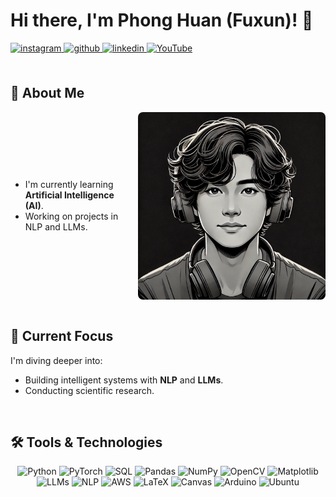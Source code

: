 # Hi there, I'm Phong Huan (Fuxun)! 👋
<a href="https://instagram.com/fuxu.n" target="_blank">
<img src=https://img.shields.io/badge/instagram-%23000000.svg?&style=for-the-badge&logo=instagram&logoColor=white alt=instagram style="margin-bottom: 5px;" />
</a>
<a href="https://github.com/thaiphonghuan" target="_blank">
<img src=https://img.shields.io/badge/github-%2324292e.svg?&style=for-the-badge&logo=github&logoColor=white alt=github style="margin-bottom: 5px;" />
</a>
<a href="https://linkedin.com/in/thai-phong-huan-1150642b1" target="_blank">
<img src=https://img.shields.io/badge/linkedin-%231E77B5.svg?&style=for-the-badge&logo=linkedin&logoColor=white alt=linkedin style="margin-bottom: 5px;" />
</a>
<a href="www.youtube.com/@huanthai5961" target="_blank">
  <img src="https://img.shields.io/badge/-YouTube-FF0000?logo=youtube&logoColor=white&style=for-the-badge" alt="YouTube">
</a>
<br>
<br>

## 🚀 About Me
<div style="display: flex; align-items: center;">
  <div>
    <ul>
      <li>I'm currently learning <strong>Artificial Intelligence (AI)</strong>.</li>
      <li>Working on projects in NLP and LLMs.</li>
    </ul>
  </div>
  <img src="./d0bd612c-8ffd-4530-ad41-9847f7d807e5.webp" alt="Anime Image" style="width: 300px; margin-left: 20px; border-radius: 8px;">
</div>


<br>

## 🌱 Current Focus
I'm diving deeper into:
- Building intelligent systems with **NLP** and **LLMs**.
- Conducting scientific research.

<br>

## 🛠️ Tools & Technologies

<div align="center">
  <img src="https://img.shields.io/badge/-Python-3776AB?logo=python&logoColor=white&style=for-the-badge" alt="Python" height="40">
  <img src="https://img.shields.io/badge/-PyTorch-EE4C2C?logo=pytorch&logoColor=white&style=for-the-badge" alt="PyTorch" height="40">
  <img src="https://img.shields.io/badge/-SQL-4479A1?logo=postgresql&logoColor=white&style=for-the-badge" alt="SQL" height="40">
  <img src="https://img.shields.io/badge/-Pandas-150458?logo=pandas&logoColor=white&style=for-the-badge" alt="Pandas" height="40">
  <img src="https://img.shields.io/badge/-NumPy-013243?logo=numpy&logoColor=white&style=for-the-badge" alt="NumPy" height="40">
  <img src="https://img.shields.io/badge/-OpenCV-5C3EE8?logo=opencv&logoColor=white&style=for-the-badge" alt="OpenCV" height="40">
  <img src="https://img.shields.io/badge/-Matplotlib-11557C?logoColor=white&style=for-the-badge" alt="Matplotlib" height="40">
  <img src="https://img.shields.io/badge/-LLMs-gray?style=for-the-badge" alt="LLMs" height="40">
  <img src="https://img.shields.io/badge/-NLP-blueviolet?style=for-the-badge" alt="NLP" height="40">
  <img src="https://img.shields.io/badge/-AWS-FF9900?logo=amazonaws&logoColor=white&style=for-the-badge" alt="AWS" height="40">
  <img src="https://img.shields.io/badge/-LaTeX-008080?logo=latex&logoColor=white&style=for-the-badge" alt="LaTeX" height="40">
  <img src="https://img.shields.io/badge/-Canvas-orange?style=for-the-badge" alt="Canvas" height="40">
  <img src="https://img.shields.io/badge/-Arduino-00979D?logo=arduino&logoColor=white&style=for-the-badge" alt="Arduino" height="40">
  <img src="https://img.shields.io/badge/-Ubuntu-E95420?logo=ubuntu&logoColor=white&style=for-the-badge" alt="Ubuntu" height="40">
</div>
